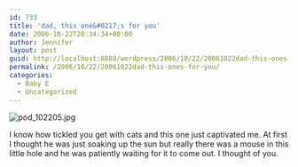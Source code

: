 ```yaml
---
id: 733
title: 'dad, this one&#8217;s for you'
date: 2006-10-22T20:34:34+00:00
author: Jennifer
layout: post
guid: http://localhost:8888/wordpress/2006/10/22/20061022dad-this-ones-for-you/
permalink: /2006/10/22/20061022dad-this-ones-for-you/
categories:
  - Baby E
  - Uncategorized
---
```

<img id="image53" alt="pod_102205.jpg" src="http://static.squarespace.com/static/50db6bb3e4b015296cd43789/50dfa5b1e4b0dc6320e0b5ea/50dfa5b1e4b0dc6320e0b619/1161549264000/?format=original" />
  
I know how tickled you get with cats and this one just captivated me. At first I thought he was just soaking up the sun but really there was a mouse in this little hole and he was patiently waiting for it to come out. I thought of you.